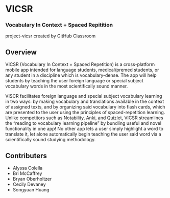 # VICSR
### Vocabulary In Context + Spaced Repitition
project-vicsr created by GitHub Classroom

## Overview
VICSR (Vocabulary In Context + Spaced Repetition) is a cross-platform mobile app intended for language students, medical/premed students, or any student in a discipline which is vocabulary-dense. The app will help students by teaching the user foreign language or special subject vocabulary words in the most scientifically sound manner. 

VISCR facilitates foreign language and special subject vocabulary learning in two ways: by making vocabulary and translations available in the context of assigned texts, and by organizing said vocabulary into flash cards, which are presented to the user using the principles of spaced-repetition learning. Unlike competitors such as Notability, Anki, and Quizlet, VICSR streamlines the “reading to vocabulary learning pipeline” by bundling useful and novel functionality in one app! No other app lets a user simply highlight a word to translate it, let alone automatically begin teaching the user said word via a scientifically sound studying methodology. 


## Contributers
* Alyssa Colella
* Bri McCaffrey
* Bryan Oberholtzer
* Cecily Devaney
* Songyuan Huang

